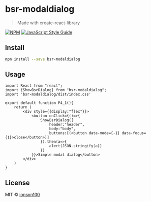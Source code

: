 # bsr-modaldialog

> Made with create-react-library

[![NPM](https://img.shields.io/npm/v/bsr-modaldialog.svg)](https://www.npmjs.com/package/bsr-modaldialog) [![JavaScript Style Guide](https://img.shields.io/badge/code_style-standard-brightgreen.svg)](https://standardjs.com)

## Install

```bash
npm install --save bsr-modaldialog
```

## Usage

```tsx
import React from "react";
import {ShowBsrDialog} from "bsr-modaldialog";
import 'bsr-modaldialog/dist/index.css'

export default function P4_1(){
    return (
        <div style={{display:"flex"}}>
            <button onClick={()=>{
                ShowBsrDialog({
                    header:"header",
                    body:"body",
                    buttons:[(<button data-mode={-1} data-focus={1}>close</button>)]
                }).then(a=>{
                    alert(JSON.stringify(a))
                })
            }}>Simple modal dialog</button>
        </div>
    )
}
```

## License

MIT © [ionson100](https://github.com/ionson100)
